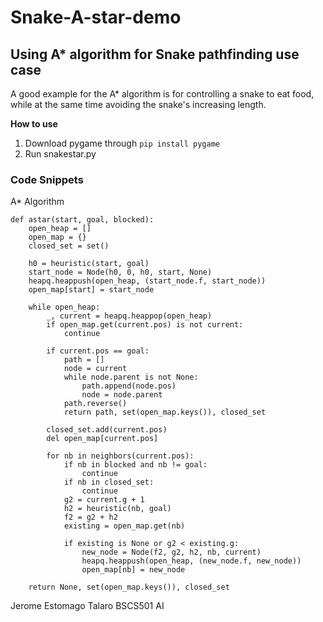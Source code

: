 # Snake-A-star-demo

## Using A* algorithm for Snake pathfinding use case

A good example for the A* algorithm is for controlling a snake to eat food, while at the same time avoiding the snake's increasing length.

**How to use**

1. Download pygame through ``pip install pygame``
2. Run snakestar.py

### Code Snippets

A* Algorithm

```
def astar(start, goal, blocked):
    open_heap = []
    open_map = {}
    closed_set = set()

    h0 = heuristic(start, goal)
    start_node = Node(h0, 0, h0, start, None)
    heapq.heappush(open_heap, (start_node.f, start_node))
    open_map[start] = start_node

    while open_heap:
        _, current = heapq.heappop(open_heap)
        if open_map.get(current.pos) is not current:
            continue

        if current.pos == goal:
            path = []
            node = current
            while node.parent is not None:
                path.append(node.pos)
                node = node.parent
            path.reverse()
            return path, set(open_map.keys()), closed_set
        
        closed_set.add(current.pos)
        del open_map[current.pos]

        for nb in neighbors(current.pos):
            if nb in blocked and nb != goal:
                continue
            if nb in closed_set:
                continue
            g2 = current.g + 1
            h2 = heuristic(nb, goal)
            f2 = g2 + h2
            existing = open_map.get(nb)
            
            if existing is None or g2 < existing.g:
                new_node = Node(f2, g2, h2, nb, current)
                heapq.heappush(open_heap, (new_node.f, new_node))
                open_map[nb] = new_node

    return None, set(open_map.keys()), closed_set
```

Jerome Estomago Talaro BSCS501 AI